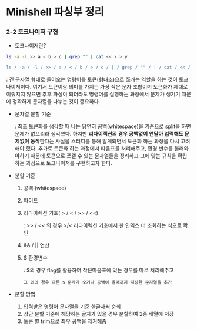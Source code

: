 # Minishell 파싱부 정리

### 2-2 토크나이저 구현

- 토크나이저란?

```bash
ls -a -l >> a < b > c | grep "" | cat << x > y

ls / -a / -l / >> / a / < / b / > / c / | / grep / "" / | / cat / << / x / > / y
```

: 긴 문자열 형태로 들어오는 명령어를 토큰(형태소)으로 쪼개는 역할을 하는 것이 토크나이저이다. 여기서 토큰이랑 의미를 가지는 가장 작은 문자 조합이며 토큰화가 제대로 이뤄지지 않으면 추후 파싱이 되더라도 명령어를 실행하는 과정에서 문제가 생기기 때문에 정확하게 문자열을 나누는 것이 중요하다.

- 문자열 분할 기준
    
    : 최초 토큰화를 생각할 때 나는 당연히 공백(whitespace)을 기준으로 split을 하면 문제가 없으리라 생각했다. 하지만 **리다이렉션의 경우 공백없이 연달아 입력해도 문제없이 동작**한다는 사실을 스터디를 통해 알게되면서 토큰화 하는 과정을 다시 고려해야 했다. 추가로 토큰화 하는 과정에서 따옴표를 처리해주고, 환경 변수를 불러와야하기 때문에 토큰으로 쪼갤 수 있는 문자열들을 정리하고 그에 맞는 규칙을 확립하는 과정으로 토크나이저를 구현하고자 한다.
    
- 분할 기준
    1. ~~공백 (whitespace)~~
    2. 파이프
    3. 리다이렉션 기호( > / < / >> / <<)
        
        : >> / << 의 경우 >/< 리다이렉션 기호에서 한 인덱스 더 조회하는 식으로 확인
        
    4. && / || 연산
    5. $ 환경변수
        
        : $의 경우 flag를 활용하여  작은따옴표에 있는 경우를 따로 처리해주고
        
           그 외의 경우 다른 $ 문자가 오거나 공백이 올때까지 저장한 문자열을 추가
        
- 분할  방법
    1. 입력받은 명령어 문자열을 기준 한글자씩 순회
    2. 상단  분할 기준에 해당하는 글자가 있을 경우 분할하여 2중 배열에 저장
    3. 토큰  별 trim으로 좌우 공백을 제거해줌

